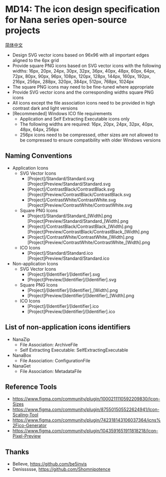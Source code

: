 ﻿# MD14: The icon design specification for Nana series open-source projects

[简体中文](ReadMe.zh-CN.md)

- Design SVG vector icons based on 96x96 with all important edges aligned to the
  6px grid
- Provide square PNG icons based on SVG vector icons with the following widths:
  16px, 20px, 24px, 30px, 32px, 36px, 40px, 48px, 60px, 64px, 72px, 80px, 90px,
  96px, 108px, 120px, 128px, 144px, 160px, 192px, 216px, 256px, 288px, 320px,
  384px, 512px, 768px, 1024px
- The square PNG icons may need to be fine-tuned where appropriate
- Provide SVG vector icons and the corresponding widths square PNG icons
- All icons except the file association icons need to be provided in high
  contrast dark and light versions
- [Recommended] Windows ICO file requirements
  - Application and Self Extracting Executable icons only
  - The following widths are required: 16px, 20px, 24px, 32px, 40px, 48px, 64px,
    256px
  - 256px icons need to be compressed, other sizes are not allowed to be 
    compressed to ensure compatibility with older Windows versions

## Naming Conventions

- Application Icons
  - SVG Vector Icons
    - [Project]/Standard/Standard.svg
      [Project]Preview/Standard/Standard.svg
    - [Project]/ContrastBlack/ContrastBlack.svg
      [Project]Preview/ContrastBlack/ContrastBlack.svg
    - [Project]/ContrastWhite/ContrastWhite.svg
      [Project]Preview/ContrastWhite/ContrastWhite.svg
  - Square PNG Icons
    - [Project]/Standard/Standard_[Width].png
      [Project]Preview/Standard/Standard_[Width].png
    - [Project]/ContrastBlack/ContrastBlack_[Width].png
      [Project]Preview/ContrastBlack/ContrastBlack_[Width].png
    - [Project]/ContrastWhite/ContrastWhite_[Width].png
      [Project]Preview/ContrastWhite/ContrastWhite_[Width].png
  - ICO Icons
    - [Project]/Standard/Standard.ico
      [Project]Preview/Standard/Standard.ico
- Non-application Icons
  - SVG Vector Icons
    - [Project]/[Identifier]/[Identifier].svg
    - [Project]Preview/[Identifier]/[Identifier].svg
  - Square PNG Icons
    - [Project]/[Identifier]/[Identifier]_[Width].png
    - [Project]Preview/[Identifier]/[Identifier]_[Width].png
  - ICO Icons
    - [Project]/[Identifier]/[Identifier].ico
    - [Project]Preview/[Identifier]/[Identifier].ico

## List of non-application icons identifiers

- NanaZip
  - File Association: ArchiveFile
  - Self Extracting Executable: SelfExtractingExecutable
- NanaBox
  - File Association: ConfigurationFile
- NanaGet
  - File Association: MetadataFile

## Reference Tools

- https://www.figma.com/community/plugin/1000211110592209830/Icon-Sizes
- https://www.figma.com/community/plugin/875501505522624941/Icon-Scaling-Tool
- https://www.figma.com/community/plugin/742318143106037364/icns%2Fico-Generator
- https://www.figma.com/community/plugin/1043591651911818218/Icon-Pixel-Preview

## Thanks

- Belleve, https://github.com/be5invis
- Denissssse, https://github.com/Shomnipotence
